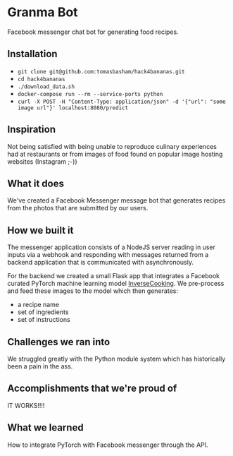 # Granma Bot

Facebook messenger chat bot for generating food recipes.

## Installation

* `git clone git@github.com:tomasbasham/hack4bananas.git`
* `cd hack4bananas`
* `./download_data.sh`
* `docker-compose run --rm --service-ports python`
* `curl -X POST -H "Content-Type: application/json" -d '{"url": "some image url"}' localhost:8080/predict`

## Inspiration

Not being satisfied with being unable to reproduce culinary experiences had at
restaurants or from images of food found on popular image hosting websites (Instagram
;-))

## What it does

We've created a Facebook Messenger message bot that generates recipes from the
photos that are submitted by our users.

## How we built it

The messenger application consists of a NodeJS server reading in user inputs via a webhook
and responding with messages returned from a backend application that is communicated with
asynchronously.

For the backend we created a small Flask app that integrates a Facebook curated PyTorch
machine learning model [InverseCooking](https://github.com/facebookresearch/inversecooking). We pre-process and
feed these images to the model which then generates:

 - a recipe name
 - set of ingredients
 - set of instructions

## Challenges we ran into

We struggled greatly with the Python module system which has historically been a pain in
the ass.

## Accomplishments that we're proud of

IT WORKS!!!!

## What we learned

How to integrate PyTorch with Facebook messenger through the API.
